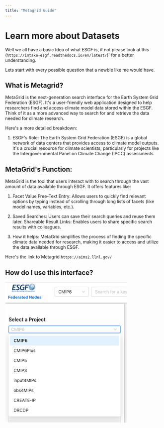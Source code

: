 ```yaml
---
title: "Metagrid Guide"
---
```




# Learn more about Datasets

Well we all have a basic Idea of what ESGF is, if not please look at this  (`https://intake-esgf.readthedocs.io/en/latest/`)` for a better understanding.

Lets start with every possible question that a newbie like me would have.

## What is Metagrid?

MetaGrid is the next-generation search interface for the Earth System Grid Federation (ESGF). It's a user-friendly web application designed to help researchers find and access climate model data stored within the ESGF. Think of it as a more advanced way to search for and retrieve the data needed for climate research. 

Here's a more detailed breakdown:

1. ESGF's Role:
The Earth System Grid Federation (ESGF) is a global network of data centers that provides access to climate model outputs. It's a crucial resource for climate scientists, particularly for projects like the Intergovernmental Panel on Climate Change (IPCC) assessments. 

## MetaGrid's Function:

MetaGrid is the tool that users interact with to search through the vast amount of data available through ESGF. It offers features like: 

1. Facet Value Free-Text Entry: Allows users to quickly find relevant options by typing instead of scrolling through long lists of facets (like model names, variables, etc.). 

2. Saved Searches: Users can save their search queries and reuse them later. 
Shareable Result Links: Enables users to share specific search results with colleagues. 

3. How it helps:
MetaGrid simplifies the process of finding the specific climate data needed for research, making it easier to access and utilize the data available through ESGF. 


Here's the link to Metagrid `https://aims2.llnl.gov/`

## How do I use this interface?

![Select a Project](images/Projects-Metagrid.png)


